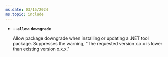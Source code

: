 ```yaml
---
ms.date: 03/15/2024
ms.topic: include
---
```

- **`--allow-downgrade`**

  Allow package downgrade when installing or updating a .NET tool package. Suppresses the warning, "The requested version x.x.x is lower than existing version x.x.x."
